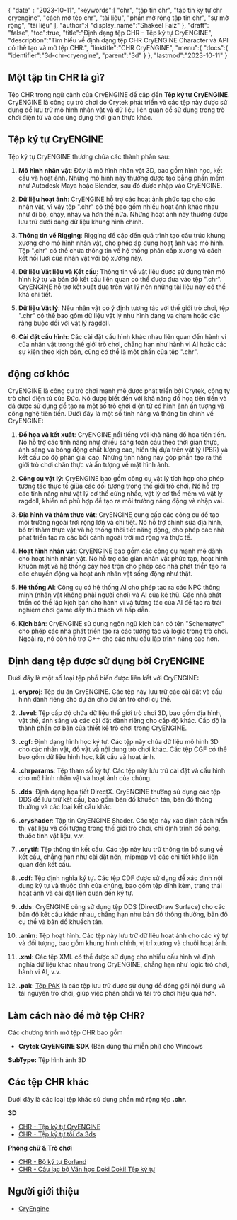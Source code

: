{
"date" :  "2023-10-11",
   "keywords":[
"chr",
"tập tin chr",
"tập tin ký tự chr cryengine",
"cách mở tệp chr",
"tài liệu",
"phần mở rộng tập tin chr",
"sự mở rộng",
"tài liệu"
],
   "author":{
"display_name":"Shakeel Faiz"
},
"draft": "false",
"toc":true,
"title":"Định dạng tệp CHR - Tệp ký tự CryENGINE",
   "description":"Tìm hiểu về định dạng tệp CHR CryENGINE Character và API có thể tạo và mở tệp CHR.",
"linktitle":"CHR CryENGINE",
   "menu":{
      "docs":{
         "identifier":"3d-chr-cryengine",
         "parent":"3d"
}
},
"lastmod":"2023-10-11"
}

## Một tập tin CHR là gì?

Tệp CHR trong ngữ cảnh của CryENGINE đề cập đến **Tệp ký tự CryENGINE**. CryENGINE là công cụ trò chơi do Crytek phát triển và các tệp này được sử dụng để lưu trữ mô hình nhân vật và dữ liệu liên quan để sử dụng trong trò chơi điện tử và các ứng dụng thời gian thực khác.

## Tệp ký tự CryENGINE

Tệp ký tự CryENGINE thường chứa các thành phần sau:

1. **Mô hình nhân vật**: Đây là mô hình nhân vật 3D, bao gồm hình học, kết cấu và hoạt ảnh. Những mô hình này thường được tạo bằng phần mềm như Autodesk Maya hoặc Blender, sau đó được nhập vào CryENGINE.
    




















2. **Dữ liệu hoạt ảnh**: CryENGINE hỗ trợ các hoạt ảnh phức tạp cho các nhân vật, vì vậy tệp ".chr" có thể bao gồm nhiều hoạt ảnh khác nhau như đi bộ, chạy, nhảy và hơn thế nữa. Những hoạt ảnh này thường được lưu trữ dưới dạng dữ liệu khung hình chính.
    




















3. **Thông tin về Rigging**: Rigging đề cập đến quá trình tạo cấu trúc khung xương cho mô hình nhân vật, cho phép áp dụng hoạt ảnh vào mô hình. Tệp ".chr" có thể chứa thông tin về hệ thống phân cấp xương và cách kết nối lưới của nhân vật với bộ xương này.
    




















4. **Dữ liệu Vật liệu và Kết cấu**: Thông tin về vật liệu được sử dụng trên mô hình ký tự và bản đồ kết cấu liên quan có thể được đưa vào tệp ".chr". CryENGINE hỗ trợ kết xuất dựa trên vật lý nên những tài liệu này có thể khá chi tiết.
    




















5. **Dữ liệu Vật lý**: Nếu nhân vật có ý định tương tác với thế giới trò chơi, tệp ".chr" có thể bao gồm dữ liệu vật lý như hình dạng va chạm hoặc các ràng buộc đối với vật lý ragdoll.
    




















6. **Cài đặt cấu hình**: Các cài đặt cấu hình khác nhau liên quan đến hành vi của nhân vật trong thế giới trò chơi, chẳng hạn như hành vi AI hoặc các sự kiện theo kịch bản, cũng có thể là một phần của tệp ".chr".

## động cơ khóc

CryENGINE là công cụ trò chơi mạnh mẽ được phát triển bởi Crytek, công ty trò chơi điện tử của Đức. Nó được biết đến với khả năng đồ họa tiên tiến và đã được sử dụng để tạo ra một số trò chơi điện tử có hình ảnh ấn tượng và công nghệ tiên tiến. Dưới đây là một số tính năng và thông tin chính về CryENGINE:

1. **Đồ họa và kết xuất**: CryENGINE nổi tiếng với khả năng đồ họa tiên tiến. Nó hỗ trợ các tính năng như chiếu sáng toàn cầu theo thời gian thực, ánh sáng và bóng động chất lượng cao, hiển thị dựa trên vật lý (PBR) và kết cấu có độ phân giải cao. Những tính năng này góp phần tạo ra thế giới trò chơi chân thực và ấn tượng về mặt hình ảnh.
    




















2. **Công cụ vật lý**: CryENGINE bao gồm công cụ vật lý tích hợp cho phép tương tác thực tế giữa các đối tượng trong thế giới trò chơi. Nó hỗ trợ các tính năng như vật lý cơ thể cứng nhắc, vật lý cơ thể mềm và vật lý ragdoll, khiến nó phù hợp để tạo ra môi trường năng động và nhập vai.
    




















3. **Địa hình và thảm thực vật**: CryENGINE cung cấp các công cụ để tạo môi trường ngoài trời rộng lớn và chi tiết. Nó hỗ trợ chỉnh sửa địa hình, bố trí thảm thực vật và hệ thống thời tiết năng động, cho phép các nhà phát triển tạo ra các bối cảnh ngoài trời mở rộng và thực tế.
    




















4. **Hoạt hình nhân vật**: CryENGINE bao gồm các công cụ mạnh mẽ dành cho hoạt hình nhân vật. Nó hỗ trợ các giàn nhân vật phức tạp, hoạt hình khuôn mặt và hệ thống cây hòa trộn cho phép các nhà phát triển tạo ra các chuyển động và hoạt ảnh nhân vật sống động như thật.
    




















5. **Hệ thống AI**: Công cụ có hệ thống AI cho phép tạo ra các NPC thông minh (nhân vật không phải người chơi) và AI của kẻ thù. Các nhà phát triển có thể lập kịch bản cho hành vi và tương tác của AI để tạo ra trải nghiệm chơi game đầy thử thách và hấp dẫn.
       





















6. **Kịch bản**: CryENGINE sử dụng ngôn ngữ kịch bản có tên "Schematyc" cho phép các nhà phát triển tạo ra các tương tác và logic trong trò chơi. Ngoài ra, nó còn hỗ trợ C++ cho các nhu cầu lập trình nâng cao hơn.

## Định dạng tệp được sử dụng bởi CryENGINE

Dưới đây là một số loại tệp phổ biến được liên kết với CryENGINE:

1. **cryproj**: Tệp dự án CryENGINE. Các tệp này lưu trữ các cài đặt và cấu hình dành riêng cho dự án cho dự án trò chơi cụ thể.
    




















2. **.level**: Tệp cấp độ chứa dữ liệu thế giới trò chơi 3D, bao gồm địa hình, vật thể, ánh sáng và các cài đặt dành riêng cho cấp độ khác. Cấp độ là thành phần cơ bản của thiết kế trò chơi trong CryENGINE.
    




















3. **.cgf**: Định dạng hình học ký tự. Các tệp này chứa dữ liệu mô hình 3D cho các nhân vật, đồ vật và nội dung trò chơi khác. Các tệp CGF có thể bao gồm dữ liệu hình học, kết cấu và hoạt ảnh.
    




















4. **.chrparams**: Tệp tham số ký tự. Các tệp này lưu trữ cài đặt và cấu hình cho mô hình nhân vật và hoạt ảnh của chúng.
    




















5. **.dds**: Định dạng họa tiết DirectX. CryENGINE thường sử dụng các tệp DDS để lưu trữ kết cấu, bao gồm bản đồ khuếch tán, bản đồ thông thường và các loại kết cấu khác.
    




















6. **.cryshader**: Tập tin CryENGINE Shader. Các tệp này xác định cách hiển thị vật liệu và đối tượng trong thế giới trò chơi, chỉ định trình đổ bóng, thuộc tính vật liệu, v.v.
    




















7. **.crytif**: Tệp thông tin kết cấu. Các tệp này lưu trữ thông tin bổ sung về kết cấu, chẳng hạn như cài đặt nén, mipmap và các chi tiết khác liên quan đến kết cấu.
    




















8. **.cdf**: Tệp định nghĩa ký tự. Các tệp CDF được sử dụng để xác định nội dung ký tự và thuộc tính của chúng, bao gồm tệp đính kèm, trạng thái hoạt ảnh và cài đặt liên quan đến ký tự.
    




















9. **.dds**: CryENGINE cũng sử dụng tệp DDS (DirectDraw Surface) cho các bản đồ kết cấu khác nhau, chẳng hạn như bản đồ thông thường, bản đồ cụ thể và bản đồ khuếch tán.
    




















10. **.anim**: Tệp hoạt hình. Các tệp này lưu trữ dữ liệu hoạt ảnh cho các ký tự và đối tượng, bao gồm khung hình chính, vị trí xương và chuỗi hoạt ảnh.
    




















11. **.xml**: Các tệp XML có thể được sử dụng cho nhiều cấu hình và định nghĩa dữ liệu khác nhau trong CryENGINE, chẳng hạn như logic trò chơi, hành vi AI, v.v.
    




















12. **.pak**: [Tệp PAK](/vi/game/pak/) là các tệp lưu trữ được sử dụng để đóng gói nội dung và tài nguyên trò chơi, giúp việc phân phối và tải trò chơi hiệu quả hơn.

## Làm cách nào để mở tệp CHR?

Các chương trình mở tệp CHR bao gồm

- **Crytek CryENGINE SDK** (Bản dùng thử miễn phí) cho Windows

**SubType:** Tệp hình ảnh 3D

## Các tệp CHR khác

Dưới đây là các loại tệp khác sử dụng phần mở rộng tệp **.chr**.

**3D**
- [CHR - Tệp ký tự CryENGINE](/vi/3d/chr-cryengine/)
- [CHR - Tệp ký tự tối đa 3ds](/vi/3d/chr-3ds/)

**Phông chữ & Trò chơi**
- [CHR - Bộ ký tự Borland](/vi/font/chr/)
- [CHR - Câu lạc bộ Văn học Doki Doki! Tệp ký tự](/vi/game/chr-doki/)

## Người giới thiệu
- [CryEngine](https://en.wikipedia.org/wiki/CryEngine)

